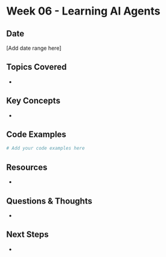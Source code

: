 # Week 06 - Learning AI Agents

## Date
[Add date range here]

## Topics Covered
- 

## Key Concepts
- 

## Code Examples
```python
# Add your code examples here
```

## Resources
- 

## Questions & Thoughts
- 

## Next Steps
- 
